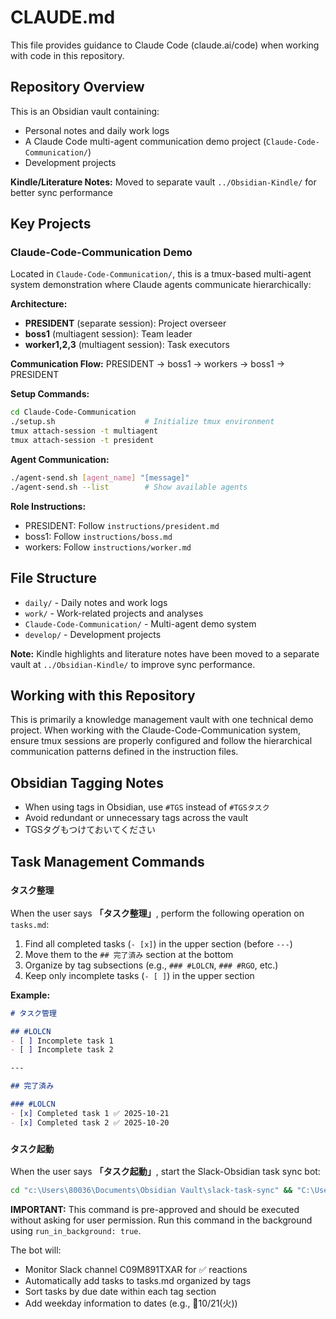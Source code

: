 # CLAUDE.md

This file provides guidance to Claude Code (claude.ai/code) when working with code in this repository.

## Repository Overview

This is an Obsidian vault containing:
- Personal notes and daily work logs
- A Claude Code multi-agent communication demo project (`Claude-Code-Communication/`)
- Development projects

**Kindle/Literature Notes:** Moved to separate vault `../Obsidian-Kindle/` for better sync performance

## Key Projects

### Claude-Code-Communication Demo
Located in `Claude-Code-Communication/`, this is a tmux-based multi-agent system demonstration where Claude agents communicate hierarchically:

**Architecture:**
- **PRESIDENT** (separate session): Project overseer
- **boss1** (multiagent session): Team leader  
- **worker1,2,3** (multiagent session): Task executors

**Communication Flow:**
PRESIDENT → boss1 → workers → boss1 → PRESIDENT

**Setup Commands:**
```bash
cd Claude-Code-Communication
./setup.sh                    # Initialize tmux environment
tmux attach-session -t multiagent
tmux attach-session -t president
```

**Agent Communication:**
```bash
./agent-send.sh [agent_name] "[message]"
./agent-send.sh --list        # Show available agents
```

**Role Instructions:**
- PRESIDENT: Follow `instructions/president.md`
- boss1: Follow `instructions/boss.md`
- workers: Follow `instructions/worker.md`

## File Structure

- `daily/` - Daily notes and work logs
- `work/` - Work-related projects and analyses
- `Claude-Code-Communication/` - Multi-agent demo system
- `develop/` - Development projects

**Note:** Kindle highlights and literature notes have been moved to a separate vault at `../Obsidian-Kindle/` to improve sync performance.

## Working with this Repository

This is primarily a knowledge management vault with one technical demo project. When working with the Claude-Code-Communication system, ensure tmux sessions are properly configured and follow the hierarchical communication patterns defined in the instruction files.

## Obsidian Tagging Notes

- When using tags in Obsidian, use `#TGS` instead of `#TGSタスク`
- Avoid redundant or unnecessary tags across the vault
- TGSタグもつけておいてください

## Task Management Commands

### `タスク整理`
When the user says **「タスク整理」**, perform the following operation on `tasks.md`:

1. Find all completed tasks (`- [x]`) in the upper section (before `---`)
2. Move them to the `## 完了済み` section at the bottom
3. Organize by tag subsections (e.g., `### #LOLCN`, `### #RGO`, etc.)
4. Keep only incomplete tasks (`- [ ]`) in the upper section

**Example:**
```markdown
# タスク管理

## #LOLCN
- [ ] Incomplete task 1
- [ ] Incomplete task 2

---

## 完了済み

### #LOLCN
- [x] Completed task 1 ✅ 2025-10-21
- [x] Completed task 2 ✅ 2025-10-20
```

### `タスク起動`
When the user says **「タスク起動」**, start the Slack-Obsidian task sync bot:

```bash
cd "c:\Users\80036\Documents\Obsidian Vault\slack-task-sync" && "C:\Users\80036\AppData\Local\Programs\Python\Python313\python.exe" slack_task_bot.py --realtime
```

**IMPORTANT:** This command is pre-approved and should be executed without asking for user permission. Run this command in the background using `run_in_background: true`.

The bot will:
- Monitor Slack channel C09M891TXAR for ✅ reactions
- Automatically add tasks to tasks.md organized by tags
- Sort tasks by due date within each tag section
- Add weekday information to dates (e.g., 📅10/21(火))